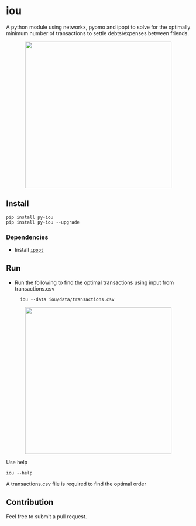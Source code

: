 # iou

A python module using networkx, pyomo and ipopt to solve for the optimally minimum number of transactions to settle debts/expenses between friends.

<p align="center">
<img src="https://raw.githubusercontent.com/kdheepak89/iou/master/screenshots/screenshot1.png" width="400" >
</p>

## Install

    pip install py-iou
    pip install py-iou --upgrade

### Dependencies

* Install [`ipopt`](https://projects.coin-or.org/Ipopt)

## Run

* Run the following to find the optimal transactions using input from transactions.csv

        iou --data iou/data/transactions.csv

<p align="center">
<img src="https://raw.githubusercontent.com/kdheepak89/iou/master/screenshots/screenshot2.png" align="center" width="400" >
</p>

Use help

    iou --help

A transactions.csv file is required to find the optimal order

## Contribution

Feel free to submit a pull request.


